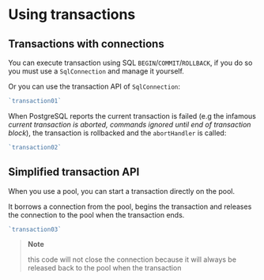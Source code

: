# Using transactions

## Transactions with connections

You can execute transaction using SQL `BEGIN`/`COMMIT`/`ROLLBACK`, if
you do so you must use a `SqlConnection` and manage it yourself.

Or you can use the transaction API of `SqlConnection`:

``` js
`transaction01`
```

When PostgreSQL reports the current transaction is failed (e.g the
infamous *current transaction is aborted, commands ignored until end of
transaction block*), the transaction is rollbacked and the
`abortHandler` is called:

``` js
`transaction02`
```

## Simplified transaction API

When you use a pool, you can start a transaction directly on the pool.

It borrows a connection from the pool, begins the transaction and
releases the connection to the pool when the transaction ends.

``` js
`transaction03`
```

> **Note**
> 
> this code will not close the connection because it will always be
> released back to the pool when the transaction
